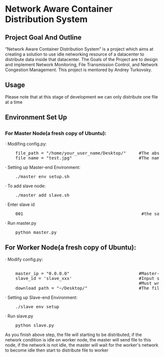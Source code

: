 <h1>Network Aware Container Distribution System</h1>

<h2>Project Goal And Outline</h2>

<p>“Network Aware Container Distribution System” is a project which aims at 
    creating a solution to use idle networking resource of a datacenter to 
    distribute data inside that datacenter. The Goals of the Project are to
    design and implement Network Monitoring, File Transmission Control, 
    and Network Congestion Management.
    This project is mentored by Andrey Turkovsky.</p>

<h2>Usage</h2>
<p>Please note that at this stage of development we can only distribute one file
   at a time</p>
<h3><h3>

<h2>Environment Set Up<h2>
<h3>For Master Node(a fresh copy of Ubuntu):</h3>
<p>  · Modifing config.py:  </p> 
<pre>
    file_path = "/home/your_user_name/Desktop/"     #The absolute path of the file that will be distributed 
    file_name = "test.jpg"                          #The name of the file that will be distributed 
</pre>
<p>  · Setting up Master-end Environment:</p> 
<pre>
    ./master_env_setup.sh
</pre>
<p> · To add slave node:  </p> 
<pre>
    ./master_add_slave.sh 
</pre>
<p> · Enter slave id</p> 
<pre>
    001                                              #the same id as configured on the slave machine
</pre>
<p> · Run master.py </p> 
<pre>
    python master.py
</pre>


<h2>For Worker Node(a fresh copy of Ubuntu):</h2>
<p> · Modify config.py:</p>
<pre> 
    master_ip = "0.0.0.0"                           #Master-end IP address
    slave_id = 'slave_xxx'                          #Input slave id, must be the same as you will enter in ./master_add_slave.sh
                                                    #Must wrap slave_xxx with ''
    download_path = "~/Desktop/"                    #The file directory that you want to keep 
</pre>
<p> ·  Setting up Slave-end Environment:</p>
<pre>
    ./slave_env_setup
</pre>
<p> ·  Run slave.py</p>
<pre>
    python slave.py
</pre>

<p>As you finish above step, the file will starting to be distributed, if the network
   condition is idle on worker node, the master will send file to this node, if the
   network is not idle, the master will wait for the worker's network to become idle
   then start to distribute file to worker</p>
